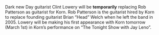 Dark new Day guitarist Clint Lowery will be **temporarily** replacing Rob Patterson as guitarist for Korn. Rob Patterson is the guitarist hired by Korn to replace founding guitarist Brian “Head” Welch when he left the band in 2005. Lowery will be making his first appearance with Korn tomorrow (March 1st) in Korn’s performance on “The Tonight Show with Jay Leno”.